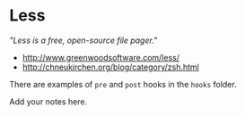 # Less

_"Less is a free, open-source file pager."_

* http://www.greenwoodsoftware.com/less/
* http://chneukirchen.org/blog/category/zsh.html

There are examples of `pre` and `post` hooks in the `hooks` folder.

Add your notes here.
